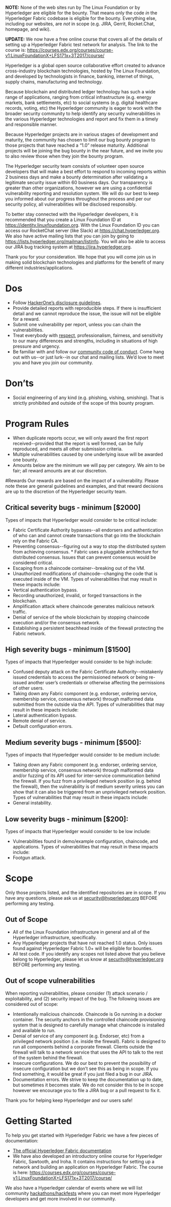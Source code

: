 **NOTE:** None of the web sites run by The Linux Foundation or by Hyperledger are eligible for the bounty. That means only the code *in* the Hyperledger Fabric codebase is eligible for the bounty.  Everything else, including our websites, are *not* in scope (e.g. JIRA, Gerrit, Rocket.Chat, homepage, and wiki).

**UPDATE:** We now have a free online course that covers all of the details of setting up a Hyperledger Fabric test network for analysis.  The link to the course is: https://courses.edx.org/courses/course-v1:LinuxFoundationX+LFS171x+3T2017/course/

Hyperledger is a global open source collaborative effort created to advance cross-industry blockchain technologies, hosted by The Linux Foundation, and developed by technologists in finance, banking, internet of things, supply chains, manufacturing and technology.

Because blockchain and distributed ledger technology has such a wide range of applications, ranging from critical infrastructure (e.g. energy markets, bank settlements, etc) to social systems (e.g. digital healthcare records, voting, etc) the Hyperledger community is eager to work with the broader security community to help identify any security vulnerabilities in the various Hyperledger technologies and report and fix them in a timely and responsible manner.

Because Hyperledger projects are in various stages of development and maturity, the community has chosen to limit our bug bounty program to those projects that have reached a “1.0” release maturity.  Additional projects will be joining the bug bounty in the near future, and we invite you to also review those when they join the bounty program.

The Hyperledger security team consists of volunteer open source developers that will make a best effort to respond to incoming reports within 2 business days and make a bounty determination after validating a legitimate security issue within 60 business days. Our transparency is greater than other organizations, however we are using a confidential vulnerability reporting and resolution system. We will do our best to keep you informed about our progress throughout the process and per our security policy, all vulnerabilities will be disclosed responsibly.

To better stay connected with the Hyperledger developers, it is recommended that you create a Linux Foundation ID at https://identity.linuxfoundation.org.  With the Linux Foundation ID you can access our RocketChat server (like Slack) at https://chat.hyperledger.org.  We also have active mailing lists that you can join by going to https://lists.hyperledger.org/mailman/listinfo.  You will also be able to access our JIRA bug tracking system at https://jira.hyperledger.org.

Thank you for your consideration.  We hope that you will come join us in making solid blockchain technologies and platforms for the benefit of many different industries/applications.

# Dos
* Follow [HackerOne’s disclosure guidelines](https://www.hackerone.com/disclosure-guidelines).
* Provide detailed reports with reproducible steps.  If there is insufficient detail and we cannot reproduce the issue, the issue will not be eligible for a reward.
* Submit one vulnerability per report, unless you can chain the vulnerabilities.
* Treat everybody with [respect](https://wiki.hyperledger.org/community/hyperledger-project-code-of-conduct#respect), professionalism, fairness, and sensitivity to our many differences and strengths, including in situations of high pressure and urgency.
* Be familiar with and follow our [community code of conduct](https://wiki.hyperledger.org/community/hyperledger-project-code-of-conduct).
Come hang out with us--or just lurk--in our chat and mailing lists.  We’d love to meet you and have you join our community.

# Don’ts
* Social engineering of any kind (e.g. phishing, vishing, smishing).  That is strictly prohibited and outside of the scope of this bounty program.

# Program Rules
* When duplicate reports occur, we will only award the first report received--provided that the report is well formed, can be fully reproduced, and meets all other submission criteria.
* Multiple vulnerabilities caused by one underlying issue will be awarded one bounty.
* Amounts below are the minimum we will pay per category. We aim to be fair; all reward amounts are at our discretion.

#Rewards
Our rewards are based on the impact of a vulnerability. Please note these are general guidelines and examples, and that reward decisions are up to the discretion of the Hyperledger security team. 

## Critical severity bugs - minimum [$2000]
Types of impacts that Hyperledger would consider to be critical include:
* Fabric Certificate Authority bypasses--all endorsers and authentication of who can and cannot create transactions that go into the blockchain rely on the Fabric CA.
* Preventing consensus--figuring out a way to stop the distributed system from achieving consensus. * Fabric uses a pluggable architecture for distributed consensus. Issues that can prevent consensus would be considered critical.
* Escaping from a chaincode container--breaking out of the VM.
* Unauthorized modifications of chaincode--changing the code that is executed inside of the VM. 
Types of vulnerabilities that may result in these impacts include:
* Vertical authentication bypass.
* Recording unauthorized, invalid, or forged transactions in the blockchain.
* Amplification attack where chaincode generates malicious network traffic.
* Denial of service of the whole blockchain by stopping chaincode execution and/or the consensus network.
* Establishing a persistent beachhead inside of the firewall protecting the Fabric network.

## High severity bugs - minimum [$1500]
Types of impacts that Hyperledger would consider to be high include:
* Confused deputy attack on the Fabric Certificate Authority--mistakenly issued credentials to access the permissioned network or being re-issued another user’s credentials or otherwise affecting the permissions of other users. 
* Taking down any Fabric component (e.g. endorser, ordering service, membership service, consensus network) through malformed data submitted from the outside via the API.
Types of vulnerabilities that may result in these impacts include:
* Lateral authentication bypass.
* Remote denial of service.
* Default configuration errors.

## Medium severity bugs - minimum [$500]: 
Types of impacts that Hyperledger would consider to be medium include:
* Taking down any Fabric component (e.g. endorser, ordering service, membership service, consensus network) through malformed data and/or fuzzing of its API used for inter-service communication behind the firewall.  If you fuzz from a privileged network position (e.g. behind the firewall), then the vulnerability is of medium severity unless you can show that it can also be triggered from an unprivileged network position.
Types of vulnerabilities that may result in these impacts include:
* General instability.

## Low severity bugs - minimum [$200]:
Types of impacts that Hyperledger would consider to be low include:
* Vulnerabilities found in demo/example configuration, chaincode, and applications.
Types of vulnerabilities that may result in these impacts include:
* Footgun attack.

# Scope
Only those projects listed, and the identified repositories are in scope.  If you have any questions, please ask us at security@hyperledger.org BEFORE performing any testing.

## Out of Scope
* All of the Linux Foundation infrastructure in general and all of the Hyperledger infrastructure, specifically.
* Any Hyperledger projects that have not reached 1.0 status. Only issues found against Hyperledger Fabric 1.0+ will be eligible for bounties.
* All test code.
If you identify any scopes not listed above that you believe belong to Hyperledger, please let us know at security@hyperledger.org BEFORE performing any testing.

## Out of scope vulnerabilities
When reporting vulnerabilities, please consider (1) attack scenario / exploitability, and (2) security impact of the bug. The following issues are considered out of scope:
* Intentionally malicious chaincode.  Chaincode is Go running in a docker container.  The security anchors in the controlled chaincode provisioning system that is designed to carefully manage what chaincode is installed and available to run.
* Denial of service of any component (e.g. Endorser, etc) from a privileged network position (i.e. inside the firewall).  Fabric is designed to run all components behind a corporate firewall.  Clients outside the firewall will talk to a network service that uses the API to talk to the rest of the system behind the firewall.
* Insecure configurations.  We do our best to prevent the possibility of insecure configuration but we don’t see this as being in scope.  If you find something, it would be great if you just filed a bug in our JIRA.
* Documentation errors.  We strive to keep the documentation up to date, but sometimes it becomes stale.  We do not consider this to be in scope however we encourage you to file a JIRA bug or a pull request to fix it.

Thank you for helping keep Hyperledger and our users safe!

# Getting Started
To help you get started with Hyperledger Fabric we have a few pieces of documentation:
* [The official Hyperledger Fabric documentation](http://hyperledger-fabric.readthedocs.io/en/latest/)
* We have also developed an introductory online course for Hyperledger Fabric, Sawtooth, and Iroha. It contains instructions for setting up a network and building an application on Hyperledger Fabric. The course is here: 
https://courses.edx.org/courses/course-v1:LinuxFoundationX+LFS171x+3T2017/course/

We also have a Hyperledger calendar of events where we will list community [hackathons/hackfests](https://www.hyperledger.org/events) where you can meet more Hyperledger developers and get more involved in our community.